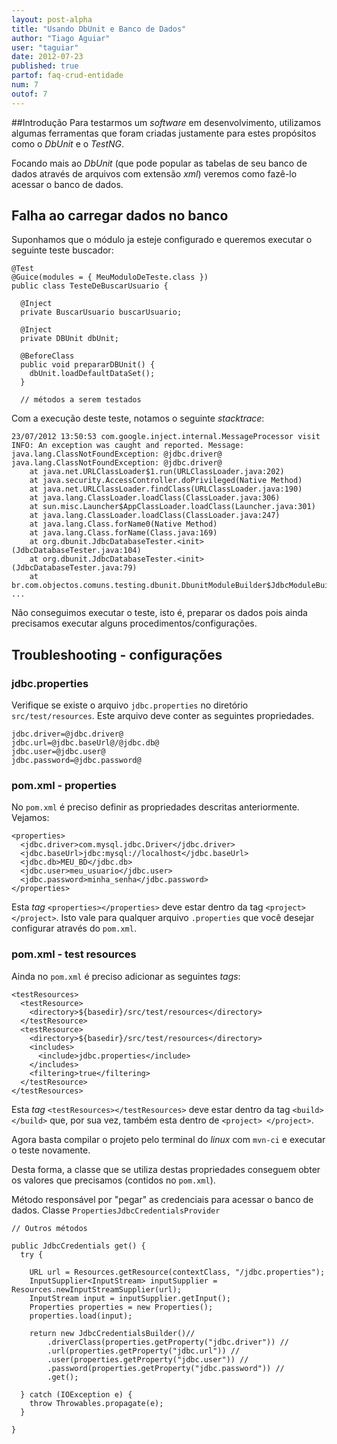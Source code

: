 ```yaml
---
layout: post-alpha
title: "Usando DbUnit e Banco de Dados"
author: "Tiago Aguiar"
user: "taguiar"
date: 2012-07-23
published: true 
partof: faq-crud-entidade
num: 7
outof: 7
---
```


##Introdução
Para testarmos um _software_ em desenvolvimento, utilizamos algumas ferramentas que foram criadas
justamente para estes propósitos como o _DbUnit_ e o _TestNG_.

Focando mais ao _DbUnit_ (que pode popular as tabelas de seu banco de dados através de arquivos com
extensão _xml_) veremos como fazê-lo acessar o banco de dados.

## Falha ao carregar dados no banco

Suponhamos que o módulo ja esteje configurado e queremos executar o seguinte teste buscador:

	@Test
	@Guice(modules = { MeuModuloDeTeste.class })
	public class TesteDeBuscarUsuario {
	
	  @Inject
	  private BuscarUsuario buscarUsuario;
	
	  @Inject
	  private DBUnit dbUnit;
	
	  @BeforeClass
	  public void prepararDBUnit() {
	    dbUnit.loadDefaultDataSet();
	  }
	  
	  // métodos a serem testados
	  
Com a execução deste teste, notamos o seguinte _stacktrace_:

	23/07/2012 13:50:53 com.google.inject.internal.MessageProcessor visit
	INFO: An exception was caught and reported. Message: java.lang.ClassNotFoundException: @jdbc.driver@
	java.lang.ClassNotFoundException: @jdbc.driver@
		at java.net.URLClassLoader$1.run(URLClassLoader.java:202)
		at java.security.AccessController.doPrivileged(Native Method)
		at java.net.URLClassLoader.findClass(URLClassLoader.java:190)
		at java.lang.ClassLoader.loadClass(ClassLoader.java:306)
		at sun.misc.Launcher$AppClassLoader.loadClass(Launcher.java:301)
		at java.lang.ClassLoader.loadClass(ClassLoader.java:247)
		at java.lang.Class.forName0(Native Method)
		at java.lang.Class.forName(Class.java:169)
		at org.dbunit.JdbcDatabaseTester.<init>(JdbcDatabaseTester.java:104)
		at org.dbunit.JdbcDatabaseTester.<init>(JdbcDatabaseTester.java:79)
		at br.com.objectos.comuns.testing.dbunit.DbunitModuleBuilder$JdbcModuleBuilder$1.configure(DbunitModuleBuilder.java:141)
	...
	
Não conseguimos executar o teste, isto é, preparar os dados pois ainda precisamos executar alguns 
procedimentos/configurações.

## Troubleshooting - configurações
### jdbc.properties

Verifique se existe o arquivo `jdbc.properties` no diretório `src/test/resources`. Este arquivo deve
conter as seguintes propriedades.

	jdbc.driver=@jdbc.driver@
	jdbc.url=@jdbc.baseUrl@/@jdbc.db@
	jdbc.user=@jdbc.user@
	jdbc.password=@jdbc.password@
	
### pom.xml - properties

No `pom.xml` é preciso definir as propriedades descritas anteriormente. Vejamos:

	<properties>
	  <jdbc.driver>com.mysql.jdbc.Driver</jdbc.driver>
	  <jdbc.baseUrl>jdbc:mysql://localhost</jdbc.baseUrl>
	  <jdbc.db>MEU_BD</jdbc.db>
	  <jdbc.user>meu_usuario</jdbc.user>
	  <jdbc.password>minha_senha</jdbc.password>
	</properties>
	
Esta _tag_ `<properties></properties>` deve estar dentro da tag `<project></project>`. Isto vale para
qualquer arquivo `.properties` que você desejar configurar através do `pom.xml`.		

### pom.xml - test resources

Ainda no `pom.xml` é preciso adicionar as seguintes _tags_:

	<testResources>
	  <testResource>
	    <directory>${basedir}/src/test/resources</directory>
	  </testResource>
	  <testResource>
	    <directory>${basedir}/src/test/resources</directory>
        <includes>
	      <include>jdbc.properties</include>
	    </includes>
        <filtering>true</filtering>
	  </testResource>
	</testResources>
	
Esta _tag_ `<testResources></testResources>` deve estar dentro da tag `<build></build>` que,
por sua vez, também esta dentro de `<project> </project>`.

Agora basta compilar o projeto pelo terminal do _linux_ com `mvn-ci` e executar o teste novamente.

Desta forma, a classe que se utiliza destas propriedades conseguem obter os valores que precisamos
(contidos no `pom.xml`).

Método responsável por "pegar" as credenciais para acessar o banco de dados. Classe `PropertiesJdbcCredentialsProvider`

	// Outros métodos

	public JdbcCredentials get() {
	  try {
	
	    URL url = Resources.getResource(contextClass, "/jdbc.properties");
	    InputSupplier<InputStream> inputSupplier = Resources.newInputStreamSupplier(url);
	    InputStream input = inputSupplier.getInput();
	    Properties properties = new Properties();
	    properties.load(input);
	
	    return new JdbcCredentialsBuilder()//
	        .driverClass(properties.getProperty("jdbc.driver")) //
	        .url(properties.getProperty("jdbc.url")) //
	        .user(properties.getProperty("jdbc.user")) //
	        .password(properties.getProperty("jdbc.password")) //
	        .get();
	
	  } catch (IOException e) {
	    throw Throwables.propagate(e);
	  }
	
	}